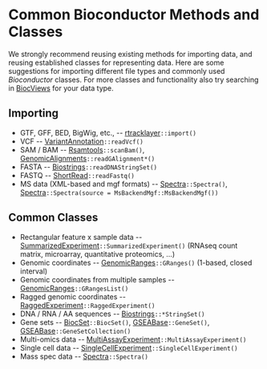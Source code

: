 # Common Bioconductor Methods and Classes

We strongly recommend reusing existing methods for importing data, and
reusing established classes for representing data. Here are some
suggestions for importing different file types and commonly used
_Bioconductor_ classes. For more classes and functionality also try
searching in [BiocViews](/packages) for your data type.

## Importing

+ GTF, GFF, BED, BigWig, etc., -- [rtracklayer][]`::import()`
+ VCF -- [VariantAnnotation][]`::readVcf()`
+ SAM / BAM -- [Rsamtools][]`::scanBam()`,
  [GenomicAlignments][]`::readGAlignment*()`
+ FASTA -- [Biostrings][]`::readDNAStringSet()`
+ FASTQ -- [ShortRead][]`::readFastq()`
+ MS data (XML-based and mgf formats) -- [Spectra][]`::Spectra()`, 
  [Spectra][]`::Spectra(source = MsBackendMgf::MsBackendMgf())`

## Common Classes

+ Rectangular feature x sample data --
  [SummarizedExperiment][]`::SummarizedExperiment()` (RNAseq count
  matrix, microarray, quantitative proteomics, ...)
+ Genomic coordinates -- [GenomicRanges][]`::GRanges()` (1-based,
  closed interval)
+ Genomic coordinates from multiple samples --
  [GenomicRanges][]`::GRangesList()`
+ Ragged genomic coordinates -- [RaggedExperiment][]`::RaggedExperiment()`
+ DNA / RNA / AA sequences -- [Biostrings][]`::*StringSet()`
+ Gene sets -- [BiocSet][]`::BiocSet()`,
  [GSEABase][]`::GeneSet()`,
  [GSEABase][]`::GeneSetCollection()`
+ Multi-omics data --
  [MultiAssayExperiment][]`::MultiAssayExperiment()`
+ Single cell data --
  [SingleCellExperiment][]`::SingleCellExperiment()`
+ Mass spec data -- [Spectra][]`::Spectra()`

[rtracklayer]: https://bioconductor.org/packages/rtracklayer
[Biostrings]: https://bioconductor.org/packages/Biostrings
[Rsamtools]: https://bioconductor.org/packages/Rsamtools
[GenomicAlignments]: https://bioconductor.org/packages/GenomicAlignments
[VariantAnnotation]: https://bioconductor.org/packages/VariantAnnotation
[ShortRead]: https://bioconductor.org/packages/ShortRead
[MSnbase]: https://bioconductor.org/packages/MSnbase
[SummarizedExperiment]: https://bioconductor.org/packages/SummarizedExperiment
[GenomicRanges]: https://bioconductor.org/packages/GenomicRanges
[RaggedExperiment]: https://bioconductor.org/packages/RaggedExperiment
[BiocSet]: https://bioconductor.org/packages/BiocSet
[GSEABase]: https://bioconductor.org/packages/GSEABase
[MultiAssayExperiment]: https://bioconductor.org/packages/MultiAssayExperiment
[SingleCellExperiment]: https://bioconductor.org/packages/SingleCellExperiment
[Spectra]: https://bioconductor.org/packages/Spectra
[MsBackendMgf]: https://bioconductor.org/packages/MsBackendMgf

